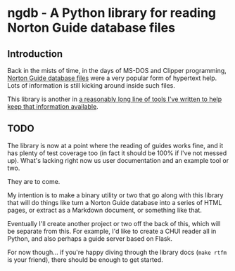 # ngdb - A Python library for reading Norton Guide database files

## Introduction

Back in the mists of time, in the days of MS-DOS and Clipper programming,
[Norton Guide database files](https://en.wikipedia.org/wiki/Norton_Guides)
were a very popular form of hypertext help. Lots of information is still
kicking around inside such files.

This library is another in [a reasonably long line of tools I've written to
help keep that information available](http://www.davep.org/norton-guides/).

## TODO

The library is now at a point where the reading of guides works fine, and it
has plenty of test coverage too (in fact it should be 100% if I've not
messed up). What's lacking right now us user documentation and an example
tool or two.

They are to come.

My intention is to make a binary utility or two that go along with this
library that will do things like turn a Norton Guide database into a series
of HTML pages, or extract as a Markdown document, or something like that.

Eventually I'll create another project or two off the back of this, which
will be separate from this. For example, I'd like to create a CHUI reader
all in Python, and also perhaps a guide server based on Flask.

For now though... if you're happy diving through the library docs (`make
rtfm` is your friend), there should be enough to get started.

[//]: # (README.md ends here)
